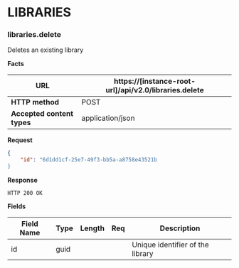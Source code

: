 ﻿**LIBRARIES**
=============

### libraries.delete

Deletes an existing library

**Facts**

| **URL**                    |  https://[instance-root-url]/api/v2.0/libraries.delete |
|----------------------------|------------------|
| **HTTP method**            | POST             |
| **Accepted content types** | application/json |

**Request**

```json
{
    "id": "6d1dd1cf-25e7-49f3-bb5a-a8758e43521b
}
```

**Response**

```text
HTTP 200 OK
```

**Fields**

| **Field Name** | **Type** | **Length** | **Req** | **Description**                  |
|----------------|----------|------------|---------|----------------------------------|
| id             | guid     |            |         | Unique identifier of the library |
